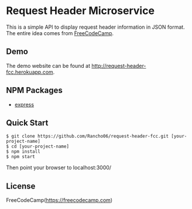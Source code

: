 # Request Header Microservice
This is a simple API to display request header information in JSON format. The entire idea comes from [FreeCodeCamp](https://www.freecodecamp.com).

## Demo
The demo website can be found at http://request-header-fcc.herokuapp.com.

## NPM Packages
* [express](https://www.npmjs.com/package/express)

## Quick Start
```
$ git clone https://github.com/Rancho06/request-header-fcc.git [your-project-name]
$ cd [your-project-name]
$ npm install
$ npm start
```
Then point your browser to localhost:3000/

## License
FreeCodeCamp(https://freecodecamp.com)
